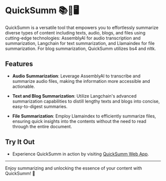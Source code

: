 # QuickSumm 📚🎤🖥️

QuickSumm is a versatile tool that empowers you to effortlessly summarize diverse types of content including texts, audio, blogs, and files using cutting-edge technologies: AssemblyAI for audio transcription and summarization, Langchain for text summarization, and Llamaindex for file summarization. For blog summarization, QuickSumm utilizes bs4 and nltk.

## Features

- **Audio Summarization**: Leverage AssemblyAI to transcribe and summarize audio files, making the information more accessible and actionable.

- **Text and Blog Summarization**: Utilize Langchain's advanced summarization capabilities to distill lengthy texts and blogs into concise, easy-to-digest summaries.

- **File Summarization**: Employ Llamaindex to efficiently summarize files, ensuring quick insights into the contents without the need to read through the entire document.

## Try It Out

- Experience QuickSumm in action by visiting [QuickSumm Web App](https://quicksumm.streamlit.app/).

---

Enjoy summarizing and unlocking the essence of your content with QuickSumm! 🌟
